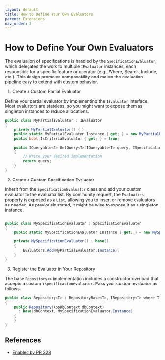 ```yaml
---
layout: default
title: How to Define Your Own Evaluators
parent: Extensions
nav_order: 3
---
```


# How to Define Your Own Evaluators

The evaluation of specifications is handled by the `SpecificationEvaluator`, which delegates the work to multiple `IEvaluator` instances, each responsible for a specific feature or operator (e.g., Where, Search, Include, etc.). This design promotes composability and makes the evaluation pipeline easy to extend with custom behavior.

1. Create a Custom Partial Evaluator

Define your partial evaluator by implementing the `IEvaluator` interface. Most evaluators are stateless, so you might want to expose them as singleton instances to reduce allocations.

```csharp
public class MyPartialEvaluator : IEvaluator
{
    private MyPartialEvaluator() { }
    public static MyPartialEvaluator Instance { get; } = new MyPartialEvaluator();
    public bool IsCriteriaEvaluator { get; } = true;

    public IQueryable<T> GetQuery<T>(IQueryable<T> query, ISpecification<T> specification) where T : class
    {
        // Write your desired implementation
        return query;
    }
}
```

2. Create a Custom Specification Evaluator

Inherit from the `SpecificationEvaluator` class and add your custom evaluator to the evaluator list. By community request, the `Evaluators` property is exposed as a `List`, allowing you to insert or remove evaluators as needed. As previously stated, it might be wise to expose it as a singleton instance.

```csharp

public class MySpecificationEvaluator : SpecificationEvaluator
{
    public static MySpecificationEvaluator Instance { get; } = new MySpecificationEvaluator();

    private MySpecificationEvaluator() : base()
    {
        Evaluators.Add(MyPartialEvaluator.Instance);
    }
}
```

3. Register the Evaluator in Your Repository

The base `Repository<>` implementation includes a constructor overload that accepts a custom `ISpecificationEvaluator`. Pass your custom evaluator as follows.

```csharp
public class Repository<T> : RepositoryBase<T>, IRepository<T> where T : class
{
    public Repository(AppDbContext dbContext)
      : base(dbContext, MySpecificationEvaluator.Instance)
    {
    }
}
```

## References

- [Enabled by PR 328](https://github.com/ardalis/Specification/pull/328)